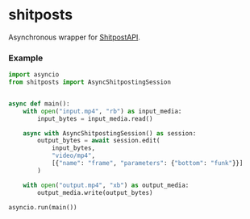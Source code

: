 # shitposts

Asynchronous wrapper for [ShitpostAPI](https://github.com/regulad/ShitpostAPI). 

### Example

```python
import asyncio
from shitposts import AsyncShitpostingSession


async def main():
    with open("input.mp4", "rb") as input_media:
        input_bytes = input_media.read()

    async with AsyncShitpostingSession() as session:
        output_bytes = await session.edit(
            input_bytes,
            "video/mp4",
            [{"name": "frame", "parameters": {"bottom": "funk"}}]
        )

    with open("output.mp4", "xb") as output_media:
        output_media.write(output_bytes)

asyncio.run(main())
```
